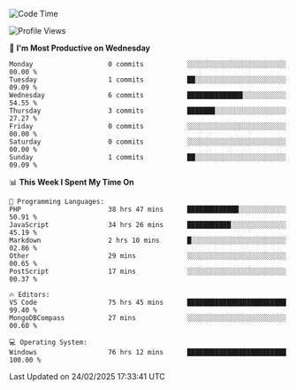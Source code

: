 <!--START_SECTION:waka-->
![Code Time](http://img.shields.io/badge/Code%20Time-4%2C185%20hrs%2045%20mins-blue)

![Profile Views](http://img.shields.io/badge/Profile%20Views-0-blue)

📅 **I'm Most Productive on Wednesday** 

```text
Monday                   0 commits           ░░░░░░░░░░░░░░░░░░░░░░░░░   00.00 % 
Tuesday                  1 commits           ██░░░░░░░░░░░░░░░░░░░░░░░   09.09 % 
Wednesday                6 commits           ██████████████░░░░░░░░░░░   54.55 % 
Thursday                 3 commits           ███████░░░░░░░░░░░░░░░░░░   27.27 % 
Friday                   0 commits           ░░░░░░░░░░░░░░░░░░░░░░░░░   00.00 % 
Saturday                 0 commits           ░░░░░░░░░░░░░░░░░░░░░░░░░   00.00 % 
Sunday                   1 commits           ██░░░░░░░░░░░░░░░░░░░░░░░   09.09 % 
```


📊 **This Week I Spent My Time On** 

```text
💬 Programming Languages: 
PHP                      38 hrs 47 mins      █████████████░░░░░░░░░░░░   50.91 % 
JavaScript               34 hrs 26 mins      ███████████░░░░░░░░░░░░░░   45.19 % 
Markdown                 2 hrs 10 mins       █░░░░░░░░░░░░░░░░░░░░░░░░   02.86 % 
Other                    29 mins             ░░░░░░░░░░░░░░░░░░░░░░░░░   00.65 % 
PostScript               17 mins             ░░░░░░░░░░░░░░░░░░░░░░░░░   00.37 % 

🔥 Editors: 
VS Code                  75 hrs 45 mins      █████████████████████████   99.40 % 
MongoDBCompass           27 mins             ░░░░░░░░░░░░░░░░░░░░░░░░░   00.60 % 

💻 Operating System: 
Windows                  76 hrs 12 mins      █████████████████████████   100.00 % 
```


 Last Updated on 24/02/2025 17:33:41 UTC
<!--END_SECTION:waka-->
